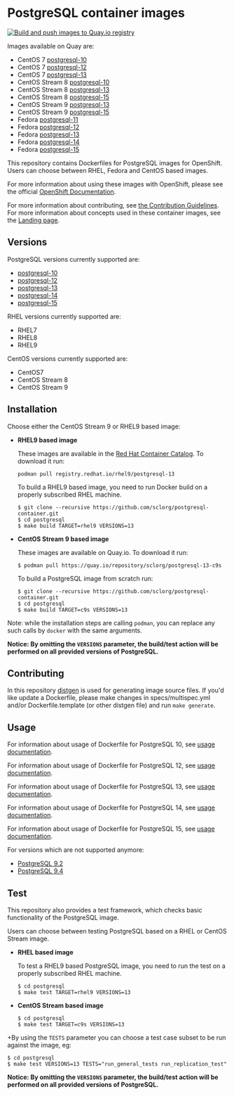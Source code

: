PostgreSQL container images
========================

[![Build and push images to Quay.io registry](https://github.com/sclorg/postgresql-container/actions/workflows/build-and-push.yml/badge.svg)](https://github.com/sclorg/postgresql-container/actions/workflows/build-and-push.yml)

Images available on Quay are:
* CentOS 7 [postgresql-10](https://quay.io/repository/centos7/postgresql-10-centos7)
* CentOS 7 [postgresql-12](https://quay.io/repository/centos7/postgresql-12-centos7)
* CentOS 7 [postgresql-13](https://quay.io/repository/centos7/postgresql-13-centos7)
* CentOS Stream 8 [postgresql-10](https://quay.io/repository/sclorg/postgresql-10-c8s)
* CentOS Stream 8 [postgresql-13](https://quay.io/repository/sclorg/postgresql-13-c8s)
* CentOS Stream 8 [postgresql-15](https://quay.io/repository/sclorg/postgresql-15-c8s)
* CentOS Stream 9 [postgresql-13](https://quay.io/repository/sclorg/postgresql-13-c9s)
* CentOS Stream 9 [postgresql-15](https://quay.io/repository/sclorg/postgresql-15-c9s)
* Fedora [postgresql-11](https://quay.io/repository/fedora/postgresql-11)
* Fedora [postgresql-12](https://quay.io/repository/fedora/postgresql-12)
* Fedora [postgresql-13](https://quay.io/repository/fedora/postgresql-13)
* Fedora [postgresql-14](https://quay.io/repository/fedora/postgresql-14)
* Fedora [postgresql-15](https://quay.io/repository/fedora/postgresql-15)

This repository contains Dockerfiles for PostgreSQL images for OpenShift.
Users can choose between RHEL, Fedora and CentOS based images.

For more information about using these images with OpenShift, please see the
official [OpenShift Documentation](https://docs.okd.io/latest/openshift_images/using-templates.html).

For more information about contributing, see
[the Contribution Guidelines](https://github.com/sclorg/welcome/blob/master/contribution.md).
For more information about concepts used in these container images, see the
[Landing page](https://github.com/sclorg/welcome).


Versions
---------------
PostgreSQL versions currently supported are:
* [postgresql-10](https://github.com/sclorg/postgresql-container/tree/master/10)
* [postgresql-12](https://github.com/sclorg/postgresql-container/tree/master/12)
* [postgresql-13](https://github.com/sclorg/postgresql-container/tree/master/13)
* [postgresql-14](https://github.com/sclorg/postgresql-container/tree/master/14)
* [postgresql-15](https://github.com/sclorg/postgresql-container/tree/master/15)

RHEL versions currently supported are:
* RHEL7
* RHEL8
* RHEL9

CentOS versions currently supported are:
* CentOS7
* CentOS Stream 8
* CentOS Stream 9


Installation
----------------------
Choose either the CentOS Stream 9 or RHEL9 based image:

*  **RHEL9 based image**

    These images are available in the [Red Hat Container Catalog](https://access.redhat.com/containers/#/registry.access.redhat.com/rhel9/postgresql-13).
    To download it run:
    ```
    podman pull registry.redhat.io/rhel9/postgresql-13
    ```

    To build a RHEL9 based image, you need to run Docker build on a properly
    subscribed RHEL machine.

    ```
    $ git clone --recursive https://github.com/sclorg/postgresql-container.git
    $ cd postgresql
    $ make build TARGET=rhel9 VERSIONS=13
    ```

*  **CentOS Stream 9 based image**

    These images are available on Quay.io. To download it run:

    ```
    $ podman pull https://quay.io/repository/sclorg/postgresql-13-c9s
    ```

    To build a PostgreSQL image from scratch run:

    ```
    $ git clone --recursive https://github.com/sclorg/postgresql-container.git
    $ cd postgresql
    $ make build TARGET=c9s VERSIONS=13
    ```

Note: while the installation steps are calling `podman`, you can replace any such calls by `docker` with the same arguments.

**Notice: By omitting the `VERSIONS` parameter, the build/test action will be performed
on all provided versions of PostgreSQL.**

Contributing
--------------------------------

In this repository [distgen](https://github.com/devexp-db/distgen/) is used for generating image source files. If you'd like update a Dockerfile, please make changes in specs/multispec.yml and/or Dockerfile.template (or other distgen file) and run `make generate`.

Usage
---------------------------------

For information about usage of Dockerfile for PostgreSQL 10,
see [usage documentation](https://github.com/sclorg/postgresql-container/tree/master/10).

For information about usage of Dockerfile for PostgreSQL 12,
see [usage documentation](https://github.com/sclorg/postgresql-container/tree/master/12).

For information about usage of Dockerfile for PostgreSQL 13,
see [usage documentation](https://github.com/sclorg/postgresql-container/tree/master/13).

For information about usage of Dockerfile for PostgreSQL 14,
see [usage documentation](https://github.com/sclorg/postgresql-container/tree/master/14).

For information about usage of Dockerfile for PostgreSQL 15,
see [usage documentation](https://github.com/sclorg/postgresql-container/tree/master/15).

For versions which are not supported anymore:

* [PostgreSQL 9.2](https://github.com/sclorg/postgresql-container/blob/f213e5d0/9.2)
* [PostgreSQL 9.4](https://github.com/sclorg/postgresql-container/blob/2ab68e86/9.4)

Test
---------------------------------

This repository also provides a test framework, which checks basic functionality
of the PostgreSQL image.

Users can choose between testing PostgreSQL based on a RHEL or CentOS Stream image.

*  **RHEL based image**

    To test a RHEL9 based PostgreSQL image, you need to run the test on a properly
    subscribed RHEL machine.

    ```
    $ cd postgresql
    $ make test TARGET=rhel9 VERSIONS=13
    ```

*  **CentOS Stream based image**

    ```
    $ cd postgresql
    $ make test TARGET=c9s VERSIONS=13
    ```
+By using the `TESTS` parameter you can choose a test case subset to be run against the image, eg:

    $ cd postgresql
    $ make test VERSIONS=13 TESTS="run_general_tests run_replication_test"


**Notice: By omitting the `VERSIONS` parameter, the build/test action will be performed
on all provided versions of PostgreSQL.**

